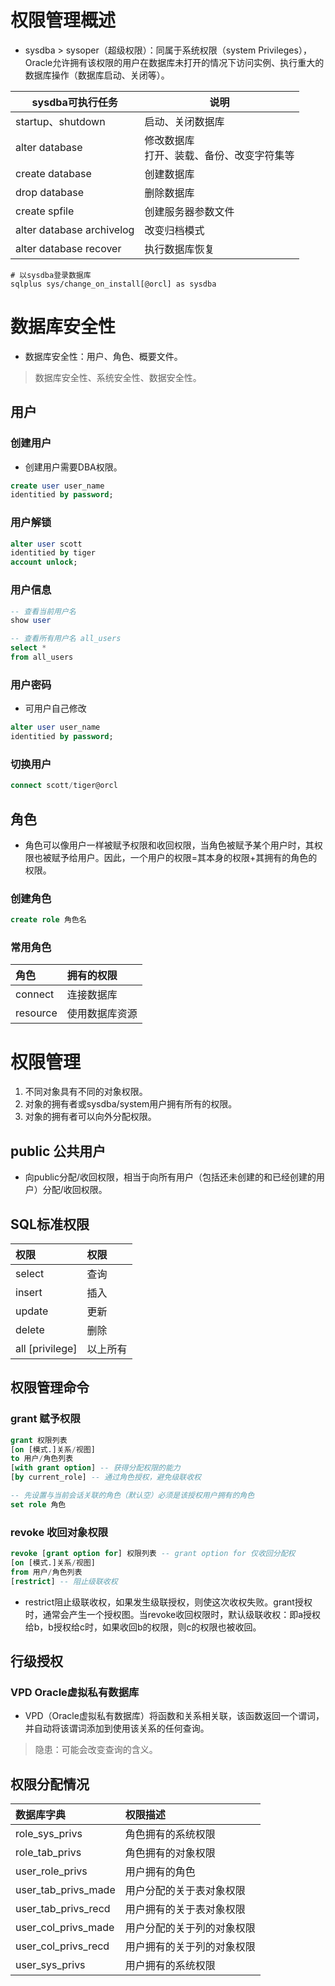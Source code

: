 # 权限管理概述

- sysdba &gt; sysoper（超级权限）：同属于系统权限（system Privileges），Oracle允许拥有该权限的用户在数据库未打开的情况下访问实例、执行重大的数据库操作（数据库启动、关闭等）。

| sysdba可执行任务          | 说明                                           |
| ------------------------- | ---------------------------------------------- |
| startup、shutdown         | 启动、关闭数据库                               |
| alter database            | 修改数据库<br />打开、装载、备份、改变字符集等 |
| create database           | 创建数据库                                     |
| drop database             | 删除数据库                                     |
| create spfile             | 创建服务器参数文件                             |
| alter database archivelog | 改变归档模式                                   |
| alter database recover    | 执行数据库恢复                                 |

```shell
# 以sysdba登录数据库
sqlplus sys/change_on_install[@orcl] as sysdba
```

# 数据库安全性

- 数据库安全性：用户、角色、概要文件。

> 数据库安全性、系统安全性、数据安全性。

## 用户

### 创建用户 

- 创建用户需要DBA权限。

```sql
create user user_name
identitied by password;
```

### 用户解锁

```sql
alter user scott  
identitied by tiger 
account unlock;
```

### 用户信息

```sql
-- 查看当前用户名
show user
```

```sql
-- 查看所有用户名 all_users
select *
from all_users
```

### 用户密码

- 可用户自己修改

```sql
alter user user_name
identitied by password;
```

### 切换用户

```sql
connect scott/tiger@orcl
```

## 角色

- 角色可以像用户一样被赋予权限和收回权限，当角色被赋予某个用户时，其权限也被赋予给用户。因此，一个用户的权限=其本身的权限\+其拥有的角色的权限。

### 创建角色

```sql
create role 角色名
```

### 常用角色

| 角色     | 拥有的权限     |
| :------- | :------------- |
| connect  | 连接数据库     |
| resource | 使用数据库资源 |

# 权限管理

1. 不同对象具有不同的对象权限。
2. 对象的拥有者或sysdba/system用户拥有所有的权限。
3. 对象的拥有者可以向外分配权限。

## public 公共用户

- 向public分配/收回权限，相当于向所有用户（包括还未创建的和已经创建的用户）分配/收回权限。

## SQL标准权限

| 权限              | 权限     |
| :---------------- | :------- |
| select            | 查询     |
| insert            | 插入     |
| update            | 更新     |
| delete            | 删除     |
| all \[privilege\] | 以上所有 |

## 权限管理命令

### grant 赋予权限

```sql
grant 权限列表
[on [模式.]关系/视图]
to 用户/角色列表
[with grant option] -- 获得分配权限的能力
[by current_role] -- 通过角色授权，避免级联收权
```

```sql
-- 先设置与当前会话关联的角色（默认空）必须是该授权用户拥有的角色
set role 角色
```

### revoke 收回对象权限

```sql
revoke [grant option for] 权限列表 -- grant option for 仅收回分配权
[on [模式.]关系/视图]
from 用户/角色列表
[restrict] -- 阻止级联收权
```

- restrict阻止级联收权，如果发生级联授权，则使这次收权失败。grant授权时，通常会产生一个授权图。当revoke收回权限时，默认级联收权：即a授权给b，b授权给c时，如果收回b的权限，则c的权限也被收回。

## 行级授权

### VPD Oracle虚拟私有数据库

- VPD（Oracle虚拟私有数据库）将函数和关系相关联，该函数返回一个谓词，并自动将该谓词添加到使用该关系的任何查询。

> 隐患：可能会改变查询的含义。

## 权限分配情况

| 数据库字典             | 权限描述                   |
| :--------------------- | :------------------------- |
| role\_sys\_privs       | 角色拥有的系统权限         |
| role\_tab\_privs       | 角色拥有的对象权限         |
| user\_role\_privs      | 用户拥有的角色             |
| user\_tab\_privs\_made | 用户分配的关于表对象权限   |
| user\_tab\_privs\_recd | 用户拥有的关于表对象权限   |
| user\_col\_privs\_made | 用户分配的关于列的对象权限 |
| user\_col\_privs\_recd | 用户拥有的关于列的对象权限 |
| user\_sys\_privs       | 用户拥有的系统权限         |
